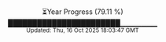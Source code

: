 <p align="center">
⏳Year Progress (79.11 %)<br>
███████████████████████▁▁▁▁▁▁▁ <br>
<sub>Updated: Thu, 16 Oct 2025 18:03:47 GMT</sub>
</p>

